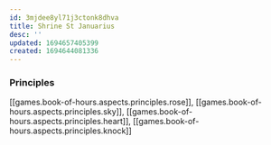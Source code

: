```yaml
---
id: 3mjdee8yl71j3ctonk8dhva
title: Shrine St Januarius
desc: ''
updated: 1694657405399
created: 1694644081336
---
```


### Principles

[[games.book-of-hours.aspects.principles.rose]], [[games.book-of-hours.aspects.principles.sky]], [[games.book-of-hours.aspects.principles.heart]], [[games.book-of-hours.aspects.principles.knock]]  
